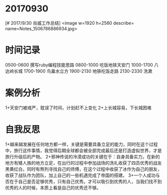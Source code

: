 # 20170930

[# 2017/9/30 肖威工作总结]
<image w=1920 h=2560 describe= name=Notes_1506786886934.jpg>
# 时间记录
0500-0600 撰写ruby编程技能思路
0800-1000 吃饭地铁天安门
1000-1700 八达岭长城
1700-1900 鸟巢水立方
1900-2130 地铁吃饭走路
2130-2330 洗漱
# 案例分析
1+天安门被戒严，耽误了时间，计划赶不上变化
2+上长城容易，下长城困难
# 自我反思
1+越来越发展在任何地方都一样，关键是需要具备立足的能力，同时在这个过程中，旅行这件事情，我觉得后期全球都会被全部完成最后还是打造虚拟世界，才是旅行升级后的产物。
2+邪神传说的冷漠成功的关键在于：自身具备实力，在新的地方有矮人族的地方立足，在出行的过程中参加战场的洗礼收获了四员优秀的战友黑黄红白，同时有熬列寻找自己的师傅，在这个过程中收获了冰作为自己的朋友，收获了战队作为团队，加上自己的一些机遇完成了帝国的搭建。
3+一个人成功与否在于自己是否足够优秀，只有自己优秀。才可以吸引到优秀的人，当我们找不到优秀的人的时候，本质上看是自己的优秀还不够。

